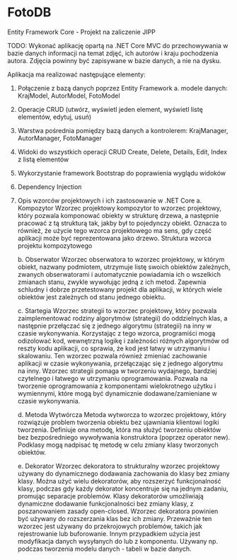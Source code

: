 ﻿# FotoDB
Entity Framework Core - Projekt na zaliczenie JIPP

TODO:
Wykonać aplikację opartą na .NET Core MVC do przechowywania w bazie danych informacji na temat zdjęć, ich autorów i kraju pochodzenia autora.
Zdjęcia powinny być zapisywane w bazie danych, a nie na dysku.

Aplikacja ma realizować następujące elementy:
1. Połączenie z bazą danych  poprzez Entity Framework
	a. modele danych: KrajModel, AutorModel, FotoModel
2. Operacje CRUD (utwórz, wyświetl jeden element, wyświetl listę elementów, edytuj, usuń)
3. Warstwa pośrednia pomiędzy bazą danych a kontrolerem: KrajManager, AutorManager, FotoManager
4. Widoki do wszystkich operacji CRUD
	Create, Delete, Details, Edit, Index z listą elementów
5. Wykorzystanie framework Bootstrap do poprawienia wyglądu widoków
6. Dependency Injection
7. Opis wzorców projektowych i ich zastosowanie w .NET Core
	a. Kompozytor
		Wzorzec projektowy kompozytor to wzorzec projektowy, który pozwala komponować obiekty w strukturę drzewa, 
		a następnie pracować z tą strukturą tak, jakby był to pojedynczy obiekt. Oznacza to również, że użycie tego wzorca projektowego 
		ma sens, gdy część aplikacji może być reprezentowana jako drzewo.
		Struktura wzorca projektu kompozytowego
		
	b. Obserwator
		Wzorzec obserwatora to wzorzec projektowy, w którym obiekt, nazwany podmiotem, utrzymuje listę swoich obiektów zależnych, 
		zwanych obserwatorami i automatycznie powiadamia ich o wszelkich zmianach stanu, zwykle wywołując jedną z ich metod.
		Zapewnia schludny i dobrze przetestowany projekt dla aplikacji, w których wiele obiektów jest zależnych od stanu jednego obiektu.

	c. Startegia
		Wzorzec strategii to wzorzec projektowy, który pozwala zaimplementować rodziny algorytmów (strategii) do oddzielnych klas, 
		a następnie przełączać się z jednego algorytmu (strategii) na inny w czasie wykonywania. Korzystając z tego wzorca, programiści 
		mogą odizolować kod, wewnętrzną logikę i zależności różnych algorytmów od reszty kodu aplikacji, co sprawia, 
		że ​​kod jest łatwy w utrzymaniu i skalowaniu. Ten wzorzec pozwala również zmieniać zachowanie aplikacji w czasie wykonywania, 
		przełączając się z jednego algorytmu na inny.
		Wzorzec strategii pomaga w tworzeniu wydajnego, bardziej czytelnego i łatwego w utrzymaniu oprogramowania. 
		Pozwala na tworzenie oprogramowania z komponentami wielokrotnego użytku i wymiennymi, które mogą być dynamicznie dodawane/zamieniane 
		w czasie wykonywania. 

	d. Metoda Wytwórcza
		Metoda wytworcza to wzorzec projektowy, który rozwiązuje problem tworzenia obiektu bez ujawniania klientowi logiki tworzenia.
		Definiuje ona metodę, która ma służyć tworzeniu obiektów bez bezpośredniego wywoływania konstruktora (poprzez operator new). 
		Podklasy mogą nadpisać tę metodę w celu zmiany klasy tworzonych obiektów.

	e. Dekorator
		Wzorzec dekoratora to strukturalny wzorzec projektowy używany do dynamicznego dodawania zachowania do klasy bez zmiany klasy. 
		Można użyć wielu dekoratorów, aby rozszerzyć funkcjonalność klasy, podczas gdy każdy dekorator koncentruje się na jednym zadaniu, 
		promując separacje problemów. Klasy dekoratorów umożliwiają dynamiczne dodawanie funkcjonalności bez zmiany klasy, 
		z poszanowaniem zasady open-closed.
		Wzorzec dekoratora powinien być używany do rozszerzania klas bez ich zmiany. Przeważnie ten wzorzec jest używany do przekrojowych 
		problemów, takich jak rejestrowanie lub buforowanie. Innym przypadkiem użycia jest modyfikacja danych wysyłanych do lub z komponentu.
		Używany np. podczas tworzenia modelu danych - tabeli w bazie danych.
